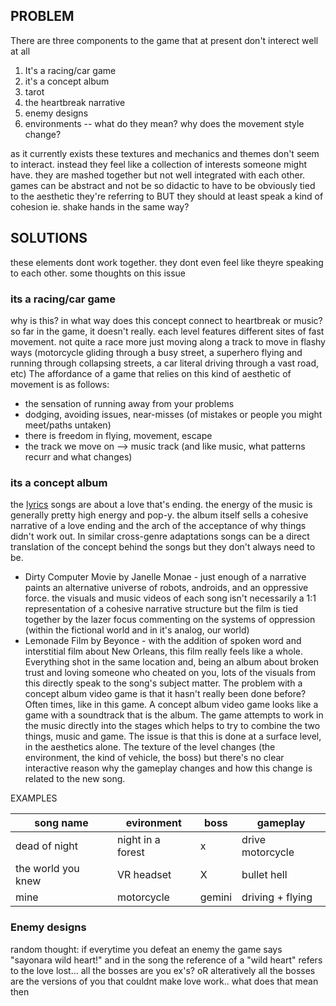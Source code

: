 ## PROBLEM

There are three components to the game that at present don't interect well at all
1. It's a racing/car game
2. it's a concept album
4. tarot
5. the heartbreak narrative
6. enemy designs
7. environments -- what do they mean? why does the movement style change?

as it currently exists these textures and mechanics and themes don't seem to interact. instead they feel like a collection of interests someone might have. they are mashed together but not well integrated with each other. games can be abstract and not be so didactic to have to be obviously tied to the aesthetic they're referring to BUT they should at least speak a kind of cohesion ie. shake hands in the same way?

## SOLUTIONS

these elements dont work together. they dont even feel like theyre speaking to each other.
some thoughts on this issue

### its a racing/car game

why is this? in what way does this concept connect to heartbreak or music?
so far in the game, it doesn't really. each level features different sites of fast movement. not quite a race more just moving along a track to move in flashy ways (motorcycle gliding through a busy street, a superhero flying and running through collapsing streets, a car literal driving through a vast road, etc)
The affordance of a game that relies on this kind of aesthetic of movement is as follows:
- the sensation of running away from your problems
- dodging, avoiding issues, near-misses (of mistakes or people you might meet/paths untaken)
- there is freedom in flying, movement, escape
- the track we move on --> music track (and like music, what patterns recurr and what changes)

### its a concept album

the [lyrics](https://genius.com/Daniel-olsen-sayonara-wild-heart-lyrics) songs are about a love that's ending. the energy of the music is generally pretty high energy and pop-y. the album itself sells a cohesive narrative of a love ending and the arch of the acceptance of why things didn't work out.
In similar cross-genre adaptations songs can be a direct translation of the concept behind the songs but they don't always need to be.
* Dirty Computer Movie by Janelle Monae - just enough of a narrative paints an alternative universe of robots, androids, and an oppressive force. the visuals and music videos of each song isn't necessarily a 1:1 representation of a cohesive narrative structure but the film is tied together by the lazer focus commenting on the systems of oppression (within the fictional world and in it's analog, our world)
* Lemonade Film by Beyonce - with the addition of spoken word and interstitial film about New Orleans, this film really feels like a whole. Everything shot in the same location and, being an album about broken trust and loving someone who cheated on you, lots of the visuals from this directly speak to the song's subject matter.
The problem with a concept album video game is that it hasn't really been done before? Often times, like in this game. A concept album video game looks like a game with a soundtrack that is the album. The game attempts to work in the music directly into the stages which helps to try to combine the two things, music and game.
The issue is that this is done at a surface level, in the aesthetics alone. The texture of the level changes (the environment, the kind of vehicle, the boss) but there's no clear interactive reason why the gameplay changes and how this change is related to the new song.

EXAMPLES

| song name | evironment | boss | gameplay |
|------|------------|--------|----|
| dead of night | night in a forest | x | drive motorcycle |
| the world you knew | VR headset | X | bullet hell |
| mine | motorcycle | gemini | driving + flying |

### Enemy designs

random thought: if everytime you defeat an enemy the game says "sayonara wild heart!" and in the song the reference of a "wild heart" refers to the love lost... all the bosses are you ex's? oR alteratively all the bosses are the versions of you that couldnt make love work.. what does that mean then
